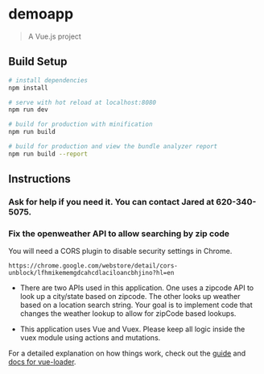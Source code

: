 # demoapp

> A Vue.js project

## Build Setup

``` bash
# install dependencies
npm install

# serve with hot reload at localhost:8080
npm run dev

# build for production with minification
npm run build

# build for production and view the bundle analyzer report
npm run build --report
```

## Instructions

### Ask for help if you need it. You can contact Jared at 620-340-5075.

### Fix the openweather API to allow searching by zip code

You will need a CORS plugin to disable security settings in Chrome. 
```
https://chrome.google.com/webstore/detail/cors-unblock/lfhmikememgdcahcdlaciloancbhjino?hl=en
```

* There are two APIs used in this application. One uses a zipcode API to look up a city/state based on zipcode. The other looks up weather based on a location search string. Your goal is to implement code that changes the weather lookup to allow for zipCode based lookups.

* This application uses Vue and Vuex. Please keep all logic inside the vuex module using actions and mutations.

For a detailed explanation on how things work, check out the [guide](http://vuejs-templates.github.io/webpack/) and [docs for vue-loader](http://vuejs.github.io/vue-loader).